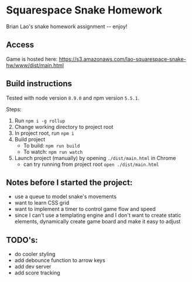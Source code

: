 # Squarespace Snake Homework

Brian Lao's snake homework assignment -- enjoy!

## Access

Game is hosted here: https://s3.amazonaws.com/lao-squarespace-snake-hw/www/dist/main.html

## Build instructions

Tested with node version `8.9.0` and npm version `5.5.1`.

Steps:

1. Run `npm i -g rollup`
2. Change working directory to project root
3. In project root, run `npm i`
4. Build project
   * To build: `npm run build` 
   * To watch: `npm run watch`
6. Launch project (manually) by opening `./dist/main.html` in Chrome
   * can try running from project root `open ./dist/main.html`

## Notes before I started the project:

* use a queue to model snake's movements
* want to learn CSS grid
* want to implement a timer to control game flow and speed
* since I can't use a templating engine and I don't want to create static elements, dynamically create game board and make it easy to adjust

## TODO's:

* do cooler styling
* add debounce function to arrow keys
* add dev server
* add score tracking
